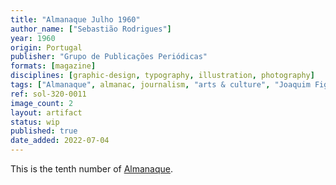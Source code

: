 ```yaml
---
title: "Almanaque Julho 1960"
author_name: ["Sebastião Rodrigues"]
year: 1960
origin: Portugal
publisher: "Grupo de Publicações Periódicas"
formats: [magazine]
disciplines: [graphic-design, typography, illustration, photography]
tags: ["Almanaque", almanac, journalism, "arts & culture", "Joaquim Figueiredo Magalhães"]
ref: sol-320-0011
image_count: 2
layout: artifact
status: wip
published: true
date_added: 2022-07-04
---
```


<p>This is the tenth number of <a class="text cat-link publisher" href="/tags/almanaque/">Almanaque</a>.</p>
